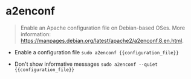 # a2enconf
> Enable an Apache configuration file on Debian-based OSes.
> More information: <https://manpages.debian.org/latest/apache2/a2enconf.8.en.html>.

- Enable a configuration file
`sudo a2enconf {{configuration_file}}`

- Don't show informative messages
`sudo a2enconf --quiet {{configuration_file}}`
